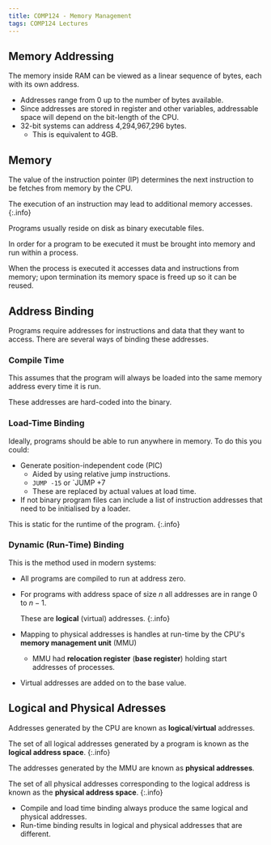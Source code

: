 ```yaml
---
title: COMP124 - Memory Management
tags: COMP124 Lectures
---
```

## Memory Addressing
The memory inside RAM can be viewed as a linear sequence of bytes, each with its own address.

* Addresses range from 0 up to the number of bytes available.
* Since addresses are stored in register and other variables, addressable space will depend on the bit-length of the CPU.
* 32-bit systems can address 4,294,967,296 bytes.
	* This is equivalent to 4GB.

## Memory
The value of the instruction pointer (IP) determines the next instruction to be fetches from memory by the CPU.

The execution of an instruction may lead to additional memory accesses.
{:.info}

Programs usually reside on disk as binary executable files.

In order for a program to be executed it must be brought into memory and run within a process.

When the process is executed it accesses data and instructions from memory; upon termination its memory space is freed up so it can be reused.

## Address Binding
Programs require addresses for instructions and data that they want to access. There are several ways of binding these addresses.

### Compile Time
This assumes that the program will always be loaded into the same memory address every time it is run.

These addresses are hard-coded into the binary.

### Load-Time Binding
Ideally, programs should be able to run anywhere in memory. To do this you could:

* Generate position-independent code (PIC)
	* Aided by using relative jump instructions.
	* `JUMP -15` or `JUMP +7
	* These are replaced by actual values at load time.
* If not binary program files can include a list of instruction addresses that need to be initialised by a loader.

This is static for the runtime of the program.
{:.info}

### Dynamic (Run-Time) Binding
This is the method used in modern systems:

* All programs are compiled to run at address zero.
* For programs with address space of size $n$ all addresses are in range $0$ to $n-1$.
	
	These are **logical** (virtual) addresses.
	{:.info}
* Mapping to physical addresses is handles at run-time by the CPU's **memory management unit** (MMU)
	* MMU had **relocation register** (**base register**) holding start addresses of processes.
* Virtual addresses are added on to the base value.

## Logical and Physical Adresses
Addresses generated by the CPU are known as **logical**/**virtual** addresses.
	
The set of all logical addresses generated by a program is known as the **logical address space**.
{:.info}

The addresses generated by the MMU are known as **physical addresses**.

The set of all physical addresses corresponding to the logical address is known as the **physical address space**.
{:.info}

* Compile and load time binding always produce the same logical and physical addresses.
* Run-time binding results in logical and physical addresses that are different.